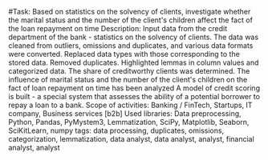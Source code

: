 #Task:
Based on statistics on the solvency of clients, investigate whether the marital status and the number of the client's children affect the fact of the loan repayment on time
Description:
Input data from the credit department of the bank - statistics on the solvency of clients. The data was cleaned from outliers, omissions and duplicates, and various data formats were converted. Replaced data types with those corresponding to the stored data. Removed duplicates. Highlighted lemmas in column values ​​and categorized data. The share of creditworthy clients was determined. The influence of marital status and the number of the client's children on the fact of loan repayment on time has been analyzed A model of credit scoring is built - a special system that assesses the ability of a potential borrower to repay a loan to a bank.
Scope of activities:
Banking / FinTech, Startups, IT company, Business services [b2b]
Used libraries:
Data preprocessing, Python, Pandas, PyMystem3, Lemmatization, SciPy, Matplotlib, Seaborn, SciKitLearn, numpy
tags:
data processing, duplicates, omissions, categorization, lemmatization, data analyst, data analyst, analyst, financial analyst, analyst
